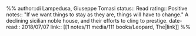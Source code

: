 %%
author::di Lampedusa, Giuseppe Tomasi
status:: Read
rating:: Positive
notes:: "If we want things to stay as they are, things will have to change." A declining sicilian noble house, and their efforts to cling to prestige.
date-read:: 2018/07/07
link:: [[1 notes/11 media/111 books/Leopard, The|link]]
%%